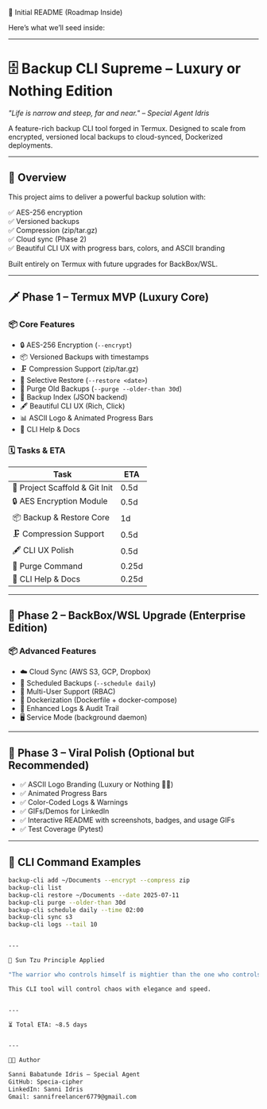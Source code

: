 📖 Initial README (Roadmap Inside)

Here’s what we’ll seed inside:


---

# 🗄️ Backup CLI Supreme – Luxury or Nothing Edition

*"Life is narrow and steep, far and near." – Special Agent Idris*

A feature-rich backup CLI tool forged in Termux. Designed to scale from encrypted, versioned local backups to cloud-synced, Dockerized deployments.

---

## 🏁 Overview
This project aims to deliver a powerful backup solution with:

✅ AES-256 encryption  
✅ Versioned backups  
✅ Compression (zip/tar.gz)  
✅ Cloud sync (Phase 2)  
✅ Beautiful CLI UX with progress bars, colors, and ASCII branding  

Built entirely on Termux with future upgrades for BackBox/WSL.

---

## 🗡️ Phase 1 – Termux MVP (Luxury Core)

### 📦 Core Features
- 🔒 AES-256 Encryption (`--encrypt`)
- 📦 Versioned Backups with timestamps
- 🗜️ Compression Support (zip/tar.gz)
- 🔄 Selective Restore (`--restore <date>`)
- 🧹 Purge Old Backups (`--purge --older-than 30d`)
- 📖 Backup Index (JSON backend)
- 🖋️ Beautiful CLI UX (Rich, Click)
- 📊 ASCII Logo & Animated Progress Bars
- 📖 CLI Help & Docs

### 🗓️ Tasks & ETA
| Task                                | ETA   |
|-------------------------------------|-------|
| 📁 Project Scaffold & Git Init      | 0.5d  |
| 🔒 AES Encryption Module            | 0.5d  |
| 📦 Backup & Restore Core            | 1d    |
| 🗜️ Compression Support               | 0.5d  |
| 🖋️ CLI UX Polish                    | 0.5d  |
| 🧹 Purge Command                     | 0.25d |
| 📖 CLI Help & Docs                   | 0.25d |

---

## 🏯 Phase 2 – BackBox/WSL Upgrade (Enterprise Edition)

### 📦 Advanced Features
- ☁️ Cloud Sync (AWS S3, GCP, Dropbox)
- 📅 Scheduled Backups (`--schedule daily`)
- 👥 Multi-User Support (RBAC)
- 🐳 Dockerization (Dockerfile + docker-compose)
- 📖 Enhanced Logs & Audit Trail
- 🖥️ Service Mode (background daemon)

---

## 🌟 Phase 3 – Viral Polish (Optional but Recommended)
- ✅ ASCII Logo Branding (Luxury or Nothing 🥷🏽)
- ✅ Animated Progress Bars
- ✅ Color-Coded Logs & Warnings
- ✅ GIFs/Demos for LinkedIn
- ✅ Interactive README with screenshots, badges, and usage GIFs
- ✅ Test Coverage (Pytest)

---

## 📖 CLI Command Examples
```bash
backup-cli add ~/Documents --encrypt --compress zip
backup-cli list
backup-cli restore ~/Documents --date 2025-07-11
backup-cli purge --older-than 30d
backup-cli schedule daily --time 02:00
backup-cli sync s3
backup-cli logs --tail 10


---

🥷 Sun Tzu Principle Applied

"The warrior who controls himself is mightier than the one who controls armies."

This CLI tool will control chaos with elegance and speed.


---

⏳ Total ETA: ~8.5 days


---

👨‍💻 Author

Sanni Babatunde Idris – Special Agent
GitHub: Specia-cipher
LinkedIn: Sanni Idris
Gmail: sannifreelancer6779@gmail.com
